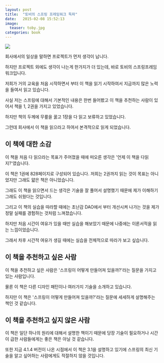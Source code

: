 ```yaml
---
layout: post
title:  "토비의 스프링 프레임워크 독파"
date:   2015-02-08 15:52:13
image: 
  teaser: toby.jpg
categories: book
---
```

<img src="http://toby.epril.com/tobyimage/tobyspring31-2-c.jpg">

회사에서의 일상을 말하면 프로젝트가 먼저 생각이 납니다.

하지만 프로젝트 외에도 생각이 나는게 한가지가 더 있는데, 바로 토비의 스프링프레임워크입니다.

저희가 거의 교육을 처음 시작하면서 부터 이 책을 읽기 시작하여서 지금까지 많은 노력을 들여서 읽고 있습니다.

사실 저는 스프링에 대해서 기본적인 내용은 한번 들어봤고 이 책을 추천하는 사람이 있어서 책을 1, 2권을 가지고 있었습니다.

하지만 책의 두께에 무릎을 꿇고 1장을 다 읽고 보류하고 있었습니다.

그런데 회사에서 이 책을 읽으라고 하여서 본격적으로 읽게 되었습니다.


## 이 책에 대한 소감

이 책을 처음 다 읽으라는 목표가 주어졌을 때에 떠오른 생각은 '언제 이 책을 다읽지?'였습니다.

이 책은 1권에 828페이지로 구성되어 있습니다. 저희는 2권까지 읽는 것이 목표는 아니었지만 그래도 얇은 책은 아니었습니다.

그래도 이 책을 읽으면서 드는 생각은 기술을 잘 풀어서 설명했기 때문에 제가 이해하기 그래도 쉬웠다는 것입니다.

그리고 이 책의 실습을 따라할 때에는 초난감 DAO에서 부터 개선시켜 나가는 것을 제가 정말 실패를 경험하는 것처럼 느껴졌습니다.

하지만 처음 시간이 여유가 있을 때만 실습을 해보았기 때문에 나중에는 이론서적을 읽는 느낌이었습니다.

그래서 차후 시간적 여유가 생길 때에는 실습을 전체적으로 따라가 보고 싶습니다. 


## 이 책을 추천하고 싶은 사람

이 책을 추천하고 싶은 사람은 '스프링이 어떻게 만들어져 있을까?'라는 질문을 가지고 있는 사람입니다.

물론 이 책은 다른 디자인 패턴이나 여러가지 기술을 소개하고 있습니다.

하지만 이 책은 '스프링이 어떻게 만들어져 있을까?'라는 질문에 세세하게 설명해주는 책인 것 같습니다.


## 이 책을 추천하고 싶지 않은 사람

이 책은 일단 하나의 원리에 대해서 설명한 책이기 때문에 당장 기술이 필요하거나 시간이 급한 사람들에게는 좋은 책은 아닐 것 같습니다.

또한 지금 4.1.4 버전이 나온 시점에서 이 책은 3.1을 설명하고 있기에 스프링의 최신 기술을 알고 싶어하는 사람에게도 적절하지 않을 것입니다.